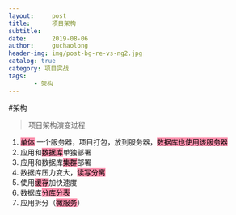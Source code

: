 ```yaml
---
layout:     post
title:      项目架构
subtitle:   
date:       2019-08-06
author:     guchaolong
header-img: img/post-bg-re-vs-ng2.jpg
catalog: true
category: 项目实战
tags:
       - 架构
---
```


#架构 

>项目架构演变过程

1. <mark style="background: #FF5582A6;">单体</mark>  一个服务器，项目打包，放到服务器，<mark style="background: #FF5582A6;">数据库也使用该服务器</mark>  
2. 应用和<mark style="background: #FF5582A6;">数据库</mark>单独部署  
3. 应用和数据库<mark style="background: #FF5582A6;">集群</mark>部署  
4. 数据库压力变大，<mark style="background: #FF5582A6;">读写分离</mark>  
5. 使用<mark style="background: #FF5582A6;">缓存</mark>加快速度  
6. 数据库<mark style="background: #FF5582A6;">分库分表  </mark>
7. 应用拆分（<mark style="background: #FF5582A6;">微服务</mark>）
